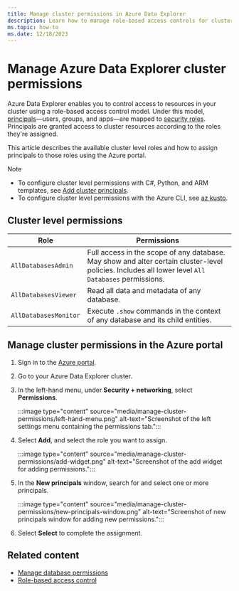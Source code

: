 ```yaml
---
title: Manage cluster permissions in Azure Data Explorer
description: Learn how to manage role-based access controls for clusters in Azure Data Explorer.
ms.topic: how-to
ms.date: 12/18/2023
---
```


# Manage Azure Data Explorer cluster permissions

Azure Data Explorer enables you to control access to resources in your cluster using a role-based access control model. Under this model, [principals](/kusto/management/reference-security-principals?view=azure-data-explorer&preserve-view=true)—users, groups, and apps—are mapped to [security roles](/kusto/management/security-roles?view=azure-data-explorer&preserve-view=true). Principals are granted access to cluster resources according to the roles they're assigned.

This article describes the available cluster level roles and how to assign principals to those roles using the Azure portal.

> [!NOTE]
> * To configure cluster level permissions with C#, Python, and ARM templates, see [Add cluster principals](add-cluster-principal.md).
> * To configure cluster level permissions with the Azure CLI, see [az kusto](/cli/azure/kusto#commands).

## Cluster level permissions

|Role |Permissions |
|---|---|
|`AllDatabasesAdmin` | Full access in the scope of any database. May show and alter certain cluster-level policies. Includes all lower level `All Databases` permissions. |
|`AllDatabasesViewer` | Read all data and metadata of any database. |
|`AllDatabasesMonitor` | Execute `.show` commands in the context of any database and its child entities. |

## Manage cluster permissions in the Azure portal

1. Sign in to the [Azure portal](https://portal.azure.com/).

1. Go to your Azure Data Explorer cluster.

1. In the left-hand menu, under **Security + networking**, select **Permissions**.

    :::image type="content" source="media/manage-cluster-permissions/left-hand-menu.png" alt-text="Screenshot of the left settings menu containing the permissions tab.":::

1. Select **Add**, and select the role you want to assign.

    :::image type="content" source="media/manage-cluster-permissions/add-widget.png" alt-text="Screenshot of the add widget for adding permissions.":::

1. In the **New principals** window, search for and select one or more principals.

    :::image type="content" source="media/manage-cluster-permissions/new-principals-window.png" alt-text="Screenshot of new principals window for adding new permissions.":::

1. Select **Select** to complete the assignment.

## Related content

* [Manage database permissions](manage-database-permissions.md)
* [Role-based access control](/kusto/access-control/role-based-access-control?view=azure-data-explorer&preserve-view=true)
